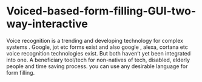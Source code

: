 # Voiced-based-form-filling-GUI-two-way-interactive

Voice recognition is a trending and developing technology for complex systems .
Google, jot etc forms exist and also google , alexa, cortana etc voice recognition technologies exist. 
But both haven’t yet been integrated into one.
A beneficiary tool/tech for non-natives of tech, disabled, elderly people and time saving process. 
you can use any desirable language for form filling.
